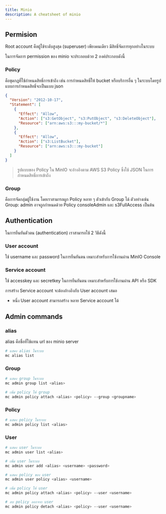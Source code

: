 ```yaml
---
title: Minio
description: A cheatsheet of minio
---
```


## Permision

Root account คือผู้ใช้ระดับสูงสุด (superuser) เพียงคนเดียว มีสิทธิ์จัดการทุกอย่างในระบบ

ในการจัดการ permission ของ minio จะประกอบด้วย 2 องค์ประกอบดังนี้

### Policy

คือชุดกฎที่ใช้กำหนดสิทธิ์การเข้าถึง เช่น การกำหนดสิทธิ์ให้ bucket หรือบริการอื่น ๆ ในระบบโดยรูปแบบการกำหนดสิทธิ์จะเป็นแบบ json

```json
{
  "Version": "2012-10-17",
  "Statement": [
    {
      "Effect": "Allow",
      "Action": ["s3:GetObject", "s3:PutObject", "s3:DeleteObject"],
      "Resource": ["arn:aws:s3:::my-bucket/*"]
    },
    {
      "Effect": "Allow",
      "Action": ["s3:ListBucket"],
      "Resource": ["arn:aws:s3:::my-bucket"]
    }
  ]
}
```

> รูปแบบของ Policy ใน MinIO จะอ้างอิงตาม AWS S3 Policy ซึ่งใช้ JSON ในการกำหนดสิทธิ์การเข้าถึง

### Group

คือการจัดกลุ่มผู้ใช้งาน โดยเราสามารถผูก Policy หลาย ๆ ตัวเข้ากับ Group ได้ ตัวอย่างเช่น Group: admin อาจถูกกำหนดด้วย Policy consoleAdmin และ s3FullAccess เป็นต้น

## Authentication

ในการยืนยันตัวตน (authentication) เราสามารถใช้ 2 วิธีดังนี้

### User account

ใช้ username และ password ในการยืนยันตน เหมาะสำหรับการใช้งานผ่าน MinIO Console

### Service account

ใช้ accesskey และ secretkey ในการยืนยันตน เหมาะสำหรับการใช้งานผ่าน API หรือ SDK

การสร้าง Service account จะต้องอ้างอิงกับ User account เสมอ

- หนึ่ง User account สามารถสร้าง หลาย Service account ได้

## Admin commands

### alias

alias คือชื่อที่ใช้แทน url ของ minio server

```bash
# แสดง alias ในระบบ
mc alias list
```

### Group

```bash
# แสดง group ในระบบ
mc admin group list <alias>

# เพิ่ม policy ให้ group
mc admin policy attach <alias> <policy> --group <groupname>
```

### Policy

```bash
# แสดง policy ในระบบ
mc admin policy list <alias>
```

### User

```bash
# แสดง user ในระบบ
mc admin user list <alias>

# เพิ่ม user ในระบบ
mc admin user add <alias> <username> <password>

# แสดง policy ของ user
mc admin user policy <alias> <username>

# เพิ่ม policy ให้ user
mc admin policy attach <alias> <policy> --user <username>

# ลบ policy ออกจาก user
mc admin policy detach <alias> <policy> --user <username>
```
